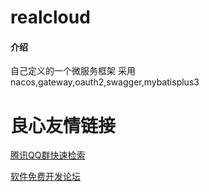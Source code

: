 # realcloud

#### 介绍
自己定义的一个微服务框架  采用 nacos,gateway,oauth2,swagger,mybatisplus3 



 # 良心友情链接

[腾讯QQ群快速检索](http://u.720life.cn/s/8cf73f7c)

[软件免费开发论坛](http://u.720life.cn/s/bbb01dc0)